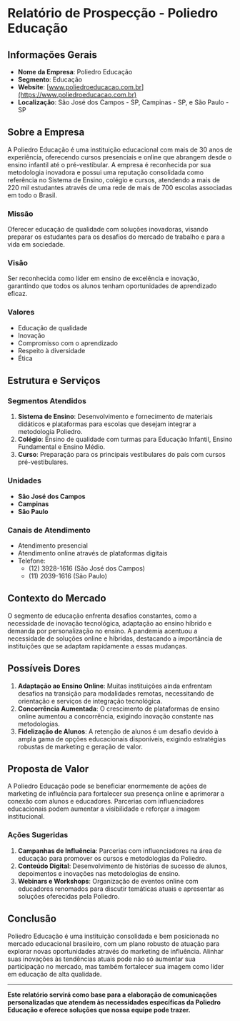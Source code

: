 # Relatório de Prospecção - Poliedro Educação

## Informações Gerais
- **Nome da Empresa**: Poliedro Educação  
- **Segmento**: Educação  
- **Website**: [www.poliedroeducacao.com.br](https://www.poliedroeducacao.com.br)  
- **Localização**: São José dos Campos - SP, Campinas - SP, e São Paulo - SP  

## Sobre a Empresa
A Poliedro Educação é uma instituição educacional com mais de 30 anos de experiência, oferecendo cursos presenciais e online que abrangem desde o ensino infantil até o pré-vestibular. A empresa é reconhecida por sua metodologia inovadora e possui uma reputação consolidada como referência no Sistema de Ensino, colégio e cursos, atendendo a mais de 220 mil estudantes através de uma rede de mais de 700 escolas associadas em todo o Brasil.

### Missão
Oferecer educação de qualidade com soluções inovadoras, visando preparar os estudantes para os desafios do mercado de trabalho e para a vida em sociedade.

### Visão
Ser reconhecida como líder em ensino de excelência e inovação, garantindo que todos os alunos tenham oportunidades de aprendizado eficaz.

### Valores
- Educação de qualidade
- Inovação
- Compromisso com o aprendizado
- Respeito à diversidade
- Ética

## Estrutura e Serviços
### Segmentos Atendidos
1. **Sistema de Ensino**: Desenvolvimento e fornecimento de materiais didáticos e plataformas para escolas que desejam integrar a metodologia Poliedro.
2. **Colégio**: Ensino de qualidade com turmas para Educação Infantil, Ensino Fundamental e Ensino Médio.
3. **Curso**: Preparação para os principais vestibulares do país com cursos pré-vestibulares.

### Unidades
- **São José dos Campos**
- **Campinas**
- **São Paulo**

### Canais de Atendimento
- Atendimento presencial
- Atendimento online através de plataformas digitais
- Telefone: 
  - (12) 3928-1616 (São José dos Campos)
  - (11) 2039-1616 (São Paulo)

## Contexto do Mercado
O segmento de educação enfrenta desafios constantes, como a necessidade de inovação tecnológica, adaptação ao ensino híbrido e demanda por personalização no ensino. A pandemia acentuou a necessidade de soluções online e híbridas, destacando a importância de instituições que se adaptam rapidamente a essas mudanças.

## Possíveis Dores
1. **Adaptação ao Ensino Online**: Muitas instituições ainda enfrentam desafios na transição para modalidades remotas, necessitando de orientação e serviços de integração tecnológica.
2. **Concorrência Aumentada**: O crescimento de plataformas de ensino online aumentou a concorrência, exigindo inovação constante nas metodologias.
3. **Fidelização de Alunos**: A retenção de alunos é um desafio devido à ampla gama de opções educacionais disponíveis, exigindo estratégias robustas de marketing e geração de valor.

## Proposta de Valor
A Poliedro Educação pode se beneficiar enormemente de ações de marketing de influência para fortalecer sua presença online e aprimorar a conexão com alunos e educadores. Parcerias com influenciadores educacionais podem aumentar a visibilidade e reforçar a imagem institucional.

### Ações Sugeridas
1. **Campanhas de Influência**: Parcerias com influenciadores na área de educação para promover os cursos e metodologias da Poliedro.
2. **Conteúdo Digital**: Desenvolvimento de histórias de sucesso de alunos, depoimentos e inovações nas metodologias de ensino.
3. **Webinars e Workshops**: Organização de eventos online com educadores renomados para discutir temáticas atuais e apresentar as soluções oferecidas pela Poliedro.

## Conclusão
Poliedro Educação é uma instituição consolidada e bem posicionada no mercado educacional brasileiro, com um plano robusto de atuação para explorar novas oportunidades através do marketing de influência. Alinhar suas inovações às tendências atuais pode não só aumentar sua participação no mercado, mas também fortalecer sua imagem como líder em educação de alta qualidade.

---

**Este relatório servirá como base para a elaboração de comunicações personalizadas que atendem às necessidades específicas da Poliedro Educação e oferece soluções que nossa equipe pode trazer.**